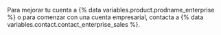 Para mejorar tu cuenta a {% data variables.product.prodname_enterprise %} o para comenzar con una cuenta empresarial, contacta a {% data variables.contact.contact_enterprise_sales %}.
